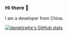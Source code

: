 ### Hi there 👋

<!--
**danielzwhe/danielzwhe** is a ✨ _special_ ✨ repository because its `README.md` (this file) appears on your GitHub profile.

Here are some ideas to get you started:

- 🔭 I’m currently working on ...
- 🌱 I’m currently learning ...
- 👯 I’m looking to collaborate on ...
- 🤔 I’m looking for help with ...
- 💬 Ask me about ...
- 📫 How to reach me: ...
- 😄 Pronouns: ...
- ⚡ Fun fact: ...
-->

I am a developer from China.

[![danielzwhe's GitHub stats](https://github-readme-stats.vercel.app/api?username=danielzwhe)](https://github.com/anuraghazra/github-readme-stats)

